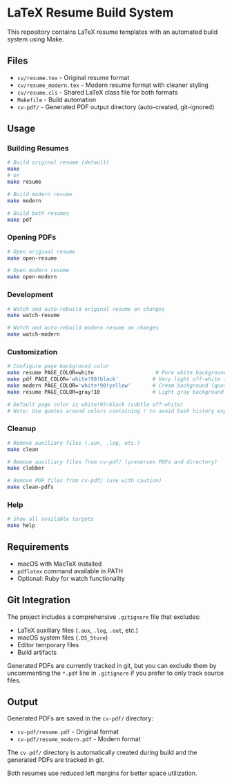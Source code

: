 # LaTeX Resume Build System

This repository contains LaTeX resume templates with an automated build system using Make.

## Files

- `cv/resume.tex` - Original resume format
- `cv/resume_modern.tex` - Modern resume format with cleaner styling
- `cv/resume.cls` - Shared LaTeX class file for both formats
- `Makefile` - Build automation
- `cv-pdf/` - Generated PDF output directory (auto-created, git-ignored)

## Usage

### Building Resumes

```bash
# Build original resume (default)
make
# or
make resume

# Build modern resume
make modern

# Build both resumes
make pdf
```

### Opening PDFs

```bash
# Open original resume
make open-resume

# Open modern resume
make open-modern
```

### Development

```bash
# Watch and auto-rebuild original resume on changes
make watch-resume

# Watch and auto-rebuild modern resume on changes
make watch-modern
```

### Customization

```bash
# Configure page background color
make resume PAGE_COLOR=white                    # Pure white background
make pdf PAGE_COLOR='white!98!black'           # Very light off-white (quoted)
make modern PAGE_COLOR='white!90!yellow'       # Cream background (quoted)
make resume PAGE_COLOR=gray!10                 # Light gray background

# Default page color is white!95!black (subtle off-white)
# Note: Use quotes around colors containing ! to avoid bash history expansion
```

### Cleanup

```bash
# Remove auxiliary files (.aux, .log, etc.)
make clean

# Remove auxiliary files from cv-pdf/ (preserves PDFs and directory)
make clobber

# Remove PDF files from cv-pdf/ (use with caution)
make clean-pdfs
```

### Help

```bash
# Show all available targets
make help
```

## Requirements

- macOS with MacTeX installed
- `pdflatex` command available in PATH
- Optional: Ruby for watch functionality

## Git Integration

The project includes a comprehensive `.gitignore` file that excludes:
- LaTeX auxiliary files (`.aux`, `.log`, `.out`, etc.)
- macOS system files (`.DS_Store`)
- Editor temporary files
- Build artifacts

Generated PDFs are currently tracked in git, but you can exclude them by uncommenting the `*.pdf` line in `.gitignore` if you prefer to only track source files.

## Output

Generated PDFs are saved in the `cv-pdf/` directory:
- `cv-pdf/resume.pdf` - Original format
- `cv-pdf/resume_modern.pdf` - Modern format

The `cv-pdf/` directory is automatically created during build and the generated PDFs are tracked in git.

Both resumes use reduced left margins for better space utilization.

